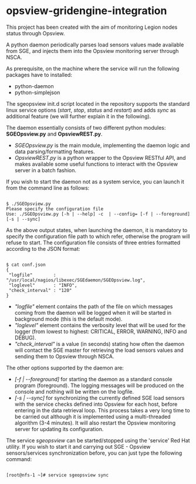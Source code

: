 opsview-gridengine-integration
==============================

This project has been created with the aim of monitoring Legion nodes status through Opsview. 

A python daemon periodically parses load sensors values made available from SGE, and injects them into the Opsview monitoring server through NSCA.

As prerequisite, on the machine where the service will run the following packages have to installed:

* python-daemon
* python-simplejson

The sgeopsview init.d script located in the repository supports the standard linux service options (_start_, _stop_, _status_ and _restart_) and adds _sync_ as additional feature (we will further explain it in the following).

The daemon essentially consists of two different python modules: **SGEOpsview.py** and **OpsviewREST.py**.

* *SGEOpsview.py* is the main module, implementing the daemon logic and data parsing/formatting features.
* *OpsviewREST.py* is a python wrapper to the Opsview RESTful API, and makes available some useful functions to interact with the Opsview server in a batch fashion.

If you wish to start the daemon not as a system service, you can launch it from the command line as follows:

<pre><code>
$ ./SGEOpsview.py
Please specify the configuration file
Use: ./SGEOpsview.py [-h | --help] -c <confFile> | --config=<confFile> [-f | --foreground] [-s | --sync]
</code></pre>


As the above output states, when launching the daemon, it is mandatory to specify the configuration file path to which refer, otherwise the program will refuse to start. The configuration file consists of three entries formatted according to the JSON format:

<pre><code>
$ cat conf.json
{
 "logfile"        : "/usr/local/nagios/libexec/SGEdaemon/SGEOpsview.log",
 "loglevel"       : "INFO",
 "check_interval" : "120"
}
</pre></code>

* *"logfile"* element contains the path of the file on which messages coming from the daemon will be logged when it will be started in background mode (this is the default mode).
* *"loglevel"* element contains the verbosity level that will be used for the logger (from lowest to highest: CRITICAL, ERROR, WARNING, INFO and DEBUG).
* *"check_interval"* is a value (in seconds) stating how often the daemon will contact the SGE master for retrieving the load sensors values and sending them to Opsview through NSCA.

The other options supported by the daemon are:

* *\[-f \| \--foreground\]* for starting the daemon as a standard console program (foreground). The logging messages will be produced on the console and nothing will be written on the logfile.
* *\[-s \| \--sync\]* for synchronizing the currently defined SGE load sensors with the service checks defined into Opsview for each host, before entering in the data retrieval loop. This process takes a very long time to be carried out although it is implemented using a multi-threaded algorithm (3-4 minutes). It will also restart the Opsview monitoring server for updating its configuration.

The service *sgeopsview* can be started/stopped using the 'service' Red Hat utility. If you wish to start it and carrying out SGE - Opsview sensors/services synchronization before, you can just type the following command:

<pre><code>
[root@nfs-1 ~]# service sgeopsview sync
</pre></code>
